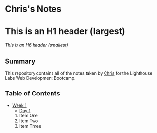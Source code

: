 # Chris's Notes
# This is an H1 header (largest)
###### This is an H6 header (smallest)

## Summary

This repository contains all of the notes taken by [Chris](https://github.com/chris-cho) for the Lighthouse Labs Web Development Bootcamp.

## Table of Contents
* [Week 1](/Week_1)
  * [Day 1](/Week_1/Day_1)
  1. Item One
  2. Item Two
  3. Item Three